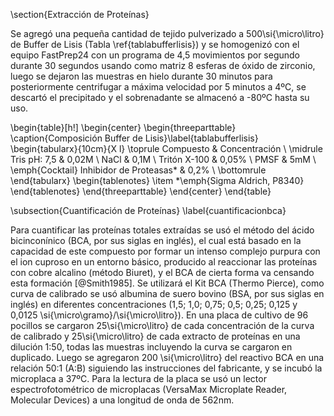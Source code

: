 \section{Extracción de Proteínas}

Se agregó una pequeña cantidad de tejido pulverizado a 500\si{\micro\litro} de Buffer de Lisis (Tabla \ref{tablabufferlisis}) y se homogenizó con el equipo FastPrep24 con un programa de 4,5 movimientos por segundo durante 30 segundos usando como matriz 8 esferas de óxido de zirconio, luego se dejaron las muestras en hielo durante 30 minutos para posteriormente centrifugar a máxima velocidad por 5 minutos a 4ºC, se descartó el precipitado y el sobrenadante se almacenó a -80ºC hasta su uso.

\begin{table}[h!]
	\begin{center}
    	\begin{threeparttable}
			\caption{Composición Buffer de Lisis}\label{tablabufferlisis}
      		\begin{tabularx}{10cm}{X l}
				\toprule
				Compuesto & Concentración \\
				\midrule
				Tris pH: 7,5 & 0,02M \\
				NaCl & 0,1M \\
				Tritón X-100 & 0,05\% \\
				PMSF & 5mM \\
				\emph{Cocktail} Inhibidor de Proteasas* & 0,2\% \\
				\bottomrule
			\end{tabularx}
			\begin{tablenotes}
  				\item *\emph{Sigma Aldrich, P8340}
			\end{tablenotes}
		\end{threeparttable}
	\end{center}
\end{table}

\subsection{Cuantificación de Proteínas}
\label{cuantificacionbca}

Para cuantificar las proteínas totales extraídas se usó el método del ácido bicinconínico (BCA, por sus siglas en inglés), el cual está basado en la capacidad de este compuesto por formar un intenso complejo purpura con el ion cuproso en un entorno básico, producido al reaccionar las proteínas con cobre alcalino (método Biuret), y el BCA de cierta forma va censando esta formación [@Smith1985]. Se utilizará el Kit BCA (Thermo Pierce), como curva de calibrado se usó albumina de suero bovino (BSA, por sus siglas en inglés) en diferentes concentraciones (1,5; 1,0; 0,75; 0,5; 0,25; 0,125 y 0,0125 \si{\micro\gramo}/\si{\micro\litro}). En una placa de cultivo de 96 pocillos se cargaron 25\si{\micro\litro} de cada concentración de la curva de calibrado y 25\si{\micro\litro} de cada extracto de proteínas en una dilución 1:50, todas las muestras incluyendo la curva se cargaron en duplicado. Luego se agregaron 200 \si{\micro\litro} del reactivo BCA en una relación 50:1 (A:B) siguiendo las instrucciones del fabricante, y se incubó la microplaca a 37ºC. Para la lectura de la placa se usó  un lector espectrofotométrico de microplacas (VersaMax Microplate Reader, Molecular Devices) a una longitud de onda de 562nm.
